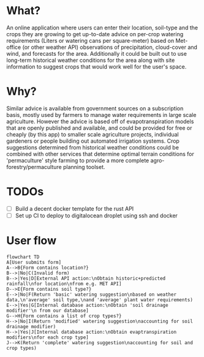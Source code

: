 
# What?

An online application where users can enter their location, soil-type and the crops they are growing to get up-to-date advice on per-crop watering requirements (Liters or watering cans per square-meter) based on Met-office (or other weather API) observations of precipitation, cloud-cover and wind, and forecasts for the area. Additionally it could be built out to use long-term historical weather conditions for the area along with site information to suggest crops that would work well for the user's space.


# Why?
Similar advice is available from government sources on a subscription basis, mostly used by farmers to manage water requirements in large scale agriculture. However the advice is based off of evapotranspiration models that are openly published and available, and could be provided for free or cheaply (by this app) to smaller scale agriculture projects, individual gardeners or people building out automated irrigation systems. Crop suggestions determined from historical weather conditions could be combined with other services that determine optimal terrain conditions for 'permaculture' style farming to provide a more complete agro-forestry/permaculture planning toolset.

# TODOs

- [ ] Build a decent docker template for the rust API
- [ ] Set up CI to deploy to digitalocean droplet using ssh and docker

# User flow


```mermaid
flowchart TD
A[User submits form]
A-->B{Form contains location?}
B-->|No|C(Invalid form)
B-->|Yes|D[External API action:\nObtain historic+predicted rainfall\nfor location\nfrom e.g. MET API]
D-->E{Form contains soil type?}
E-->|No|F(Return 'basic' watering suggestion\nbased on weather data,\n'average' soil type,\nand 'average' plant water requirements)
E-->|Yes|G[Internal database action:\nObtain 'soil drainage modifier'\n from our database]
G-->H{Form contains a list of crop types?}
H-->|No|I(Return 'modified' watering suggestion\naccounting for soil drainage modifier)
H-->|Yes|J[Internal database action:\nObtain evaptranspiration modifiers\nfor each crop type]
J-->K(Return 'complete' watering suggestion\naccounting for soil and crop types)
```
